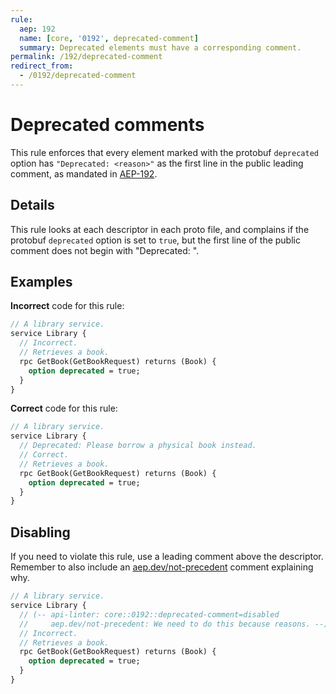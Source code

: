```yaml
---
rule:
  aep: 192
  name: [core, '0192', deprecated-comment]
  summary: Deprecated elements must have a corresponding comment.
permalink: /192/deprecated-comment
redirect_from:
  - /0192/deprecated-comment
---
```


# Deprecated comments

This rule enforces that every element marked with the protobuf `deprecated`
option has `"Deprecated: <reason>"` as the first line in the public leading
comment, as mandated in [AEP-192][].

## Details

This rule looks at each descriptor in each proto file, and complains if the
protobuf `deprecated` option is set to `true`, but the first line of the public
comment does not begin with "Deprecated: ".

## Examples

**Incorrect** code for this rule:

```proto
// A library service.
service Library {
  // Incorrect.
  // Retrieves a book.
  rpc GetBook(GetBookRequest) returns (Book) {
    option deprecated = true;
  }
}
```

**Correct** code for this rule:

```proto
// A library service.
service Library {
  // Deprecated: Please borrow a physical book instead.
  // Correct.
  // Retrieves a book.
  rpc GetBook(GetBookRequest) returns (Book) {
    option deprecated = true;
  }
}
```

## Disabling

If you need to violate this rule, use a leading comment above the descriptor.
Remember to also include an [aep.dev/not-precedent][] comment explaining why.

```proto
// A library service.
service Library {
  // (-- api-linter: core::0192::deprecated-comment=disabled
  //     aep.dev/not-precedent: We need to do this because reasons. --)
  // Incorrect.
  // Retrieves a book.
  rpc GetBook(GetBookRequest) returns (Book) {
    option deprecated = true;
  }
}
```

[aep-192]: https://aep.dev/192
[aep.dev/not-precedent]: https://aep.dev/not-precedent

